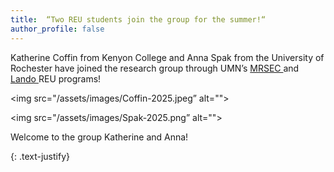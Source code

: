 ```yaml
---
title:  “Two REU students join the group for the summer!“
author_profile: false
---
```

 
Katherine Coffin from Kenyon College and Anna Spak from the University of Rochester have joined the research group through UMN’s <a href = "https://mrsec.umn.edu/ehr/REU/">MRSEC </a> and <a href = "https://cse.umn.edu/chem/nsf-reulandocsp-program">Lando </a>  REU programs! 

 <img src="/assets/images/Coffin-2025.jpeg” alt="">
 
 <img src="/assets/images/Spak-2025.png” alt="">

Welcome to the group Katherine and Anna!

{: .text-justify}
